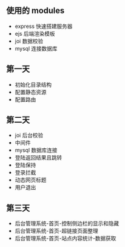 ## 使用的 modules

- express 快速搭建服务器
- ejs 后端渲染模板
- joi 数据校验
- mysql 连接数据库

## 第一天

- 初始化目录结构
- 配置静态资源
- 配置路由

## 第二天

- joi 后台校验
- 中间件
- mysql 数据库连接
- 登陆返回结果且跳转
- 登陆保持
- 登录拦截
- 动态网页标题
- 用户退出

## 第三天

- 后台管理系统-首页-控制侧边栏的显示和隐藏
- 后台管理系统-首页-超链接页面整理
- 后台管理系统-首页-站点内容统计-数据获取
